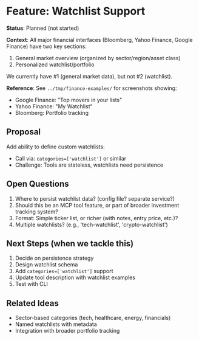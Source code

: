 # Feature: Watchlist Support

**Status**: Planned (not started)

**Context**: All major financial interfaces (Bloomberg, Yahoo Finance, Google Finance) have two key sections:
1. General market overview (organized by sector/region/asset class)
2. Personalized watchlist/portfolio

We currently have #1 (general market data), but not #2 (watchlist).

**Reference**: See `../tmp/finance-examples/` for screenshots showing:
- Google Finance: "Top movers in your lists"
- Yahoo Finance: "My Watchlist"
- Bloomberg: Portfolio tracking

## Proposal

Add ability to define custom watchlists:
- Call via: `categories=['watchlist']` or similar
- Challenge: Tools are stateless, watchlists need persistence

## Open Questions

1. Where to persist watchlist data? (config file? separate service?)
2. Should this be an MCP tool feature, or part of broader investment tracking system?
3. Format: Simple ticker list, or richer (with notes, entry price, etc.)?
4. Multiple watchlists? (e.g., 'tech-watchlist', 'crypto-watchlist')

## Next Steps (when we tackle this)

1. Decide on persistence strategy
2. Design watchlist schema
3. Add `categories=['watchlist']` support
4. Update tool description with watchlist examples
5. Test with CLI

## Related Ideas

- Sector-based categories (tech, healthcare, energy, financials)
- Named watchlists with metadata
- Integration with broader portfolio tracking
